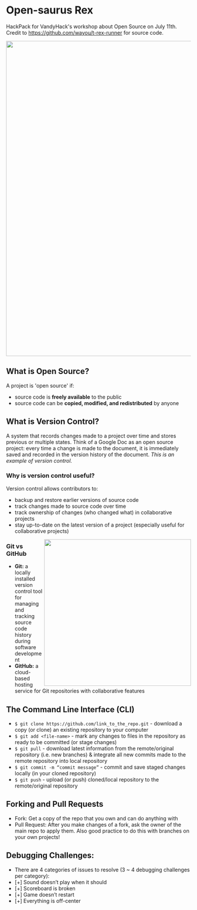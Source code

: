 # Open-saurus Rex
HackPack for VandyHack's workshop about Open Source on July 11th.
Credit to https://github.com/wayou/t-rex-runner for source code.

<img src="https://github.com/wayou/t-rex-runner/raw/gh-pages/assets/screenshot.gif" width="860" align="center"/>

## What is Open Source?
A project is 'open source' if:
* source code is **freely available** to the public
* source code can be **copied, modified, and redistributed** by anyone

## What is Version Control?
A system that records changes made to a project over time and stores previous or multiple states.
Think of a Google Doc as an open source project: every time a change is made to the document, it is immediately saved and recorded in the version history of the document. *This is an example of version control.*

### Why is version control useful?
Version control allows contributors to:
* backup and restore earlier versions of source code
* track changes made to source code over time
* track ownership of changes (who changed what) in collaborative projects
* stay up-to-date on the latest version of a project (especially useful for collaborative projects)
<img src="https://www.linode.com/docs/development/version-control/how-to-install-git-and-clone-a-github-repository/git-github-workflow-1000w.png" width="400" align="right"/>

### Git vs GitHub
* __Git:__ a locally installed version control tool for managing and tracking source code history during software development
* __GitHub:__ a cloud-based hosting service for Git repositories with collaborative features

## The Command Line Interface (CLI)
* `$ git clone https://github.com/link_to_the_repo.git` - download a copy (or clone) an existing repository to your computer
* `$ git add <file-name>` - mark any changes to files in the repository as ready to be committed (or stage changes)
* `$ git pull` - download latest information from the remote/original repository (i.e. new branches) & integrate all new commits made to the remote repository into local repository
* `$ git commit -m “commit message”` - commit and save staged changes locally (in your cloned repository)
* `$ git push` - upload (or push) cloned/local repository to the remote/original repository

## Forking and Pull Requests
* Fork: Get a copy of the repo that you own and can do anything with
* Pull Request: After you make changes of a fork, ask the owner of the main repo to apply them. Also good practice to do this with branches on your own projects!

## Debugging Challenges:
- There are 4 categories of issues to resolve (3 ~ 4 debugging challenges per category):
- [+] Sound doesn’t play when it should
- [+] Scoreboard is broken
- [+] Game doesn’t restart
- [+] Everything is off-center
